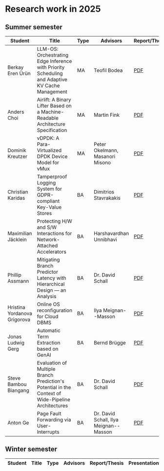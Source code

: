 # Research work in 2025

## Summer semester

| Student                      | Title                                                                                          | Type | Advisors                                 | Report/Thesis                                                                                                                    | Presentation                                                                                                                      | Artifact
| ---------------------------- | ---------------------------------------------------------------------------------------------- | -- | ------------------------------- | -------------------------------------------------------------------------------------------------------------------------------- | --------------------------------------------------------------------------------------------------------------------------------- | --------------------------------------------------------------------------------------------------------------------------------- |
| Berkay Eren Ürün             | LLM-OS: Orchestrating Edge Inference with Priority Scheduling and Adaptive KV Cache Management | MA | Teofil Bodea                    | [PDF](summer/docs/msc_berkay_eren_ueruen_LLM_OS_orchestrating_edge_inference_with_priority_scheduling_and_adaptive_KV_Cache_management.pdf) | [PDF](summer/talks/msc_berkay_eren_ueruen_LLM_OS_orchestrating_edge_inference_with_priority_scheduling_and_adaptive_KV_Cache_management.pdf) | |
| Anders Choi                  | Airlift: A Binary Lifter Based on a Machine-Readable Architecture Specification                | MA | Martin Fink                     | [PDF](summer/docs/msc_choi.pdf)           | [PDF](summer/talks/msc_choi.pdf)           | |
| Dominik Kreutzer             | vDPDK: A Para-Virtualized DPDK Device Model for vMux                                           | MA | Peter Okelmann, Masanori Misono | [PDF](summer/docs/msc_kreutzer_vdpdk.pdf) | [PDF](summer/talks/msc_kreutzer_vdpdk.pdf) | |
| Christian Karidas            | Tamperproof Logging System for GDPR-compliant Key-Value Stores                                 | BA | Dimitrios Stavrakakis           | [PDF](summer/docs/bsc_karidas.pdf)        | [PDF](summer/talks/bsc_karidas.pdf)        | |
| Maximilian Jäcklein          | Protecting H/W and S/W Interactions for Network-Attached Accelerators                          | BA | Harshavardhan Unnibhavi         | [PDF](summer/docs/bsc_jaecklein.pdf)      | [PDF](summer/talks/bsc_jaecklein.pdf)      | |
| Phillip Assmann              | Mitigating Branch Predictor Latency with Hierarchical Design — an Analysis                     | BA | Dr. David Schall                | [PDF](summer/docs/bsc_assmann.pdf)        | [PDF](summer/talks/bsc_assmann.pdf)        | |
| Hristina Yordanova Grigorova | Online OS reconfiguration for Cloud DBMS                                                       | BA | Ilya Meignan--Masson            | [PDF](summer/docs/bsc_grigorova.pdf)      | [PDF](summer/talks/bsc_grigorova.pdf)      | [Link](https://github.com/TUM-DSE/research-work-archive-artifacts/tree/main/archive/2025/summer/bsc_grigorova) |
| Jonas Ludwig Gerg            | Automatic Term Extraction based on GenAI                                                       | BA | Bernd Brügge                    | [PDF](summer/docs/bsc_gerg.pdf)           | [PDF](summer/talks/bsc_gerg.pdf)    
| Steve Bambou Biangang        | Evaluation of Multiple Branch Prediction's Potential in the Context of Wide-Pipeline Architectures | BA | Dr. David Schall            | [PDF](summer/docs/bsc_bambou.pdf) | [PDF](summer/talks/bsc_bambou.pdf) | [Link](https://github.com/TUM-DSE/research-work-archive-artifacts/blob/main/archive/2025/summer/bsc_bambou) |
| Anton Ge                     | Page Fault Forwarding via User-Interrupts                                                      | BA   | Dr. David Schall, Ilya Meignan--Masson   | [PDF](summer/docs/bsc_ge.pdf)  | [PDF](summer/talks/bsc_ge.pdf)             | [Link](https://github.com/TUM-DSE/research-work-archive-artifacts/tree/main/archive/2025/summer/bsc_ge) |

## Winter semester

| Student                          | Title                                                                                                 | Type | Advisors                                                 | Report/Thesis                                                                                                                                                          | Presentation                                                                                                                                                            | Artifact
| -------------------------------- | ----------------------------------------------------------------------------------------------------- | ---- | -------------------------------------------------------- | ---------------------------------------------------------------------------------------------------------------------------------------------------------------------- | ----------------------------------------------------------------------------------------------------------------------------------------------------------------------- | --------------------------------------------------------------------------------------------------------------------------------- |






